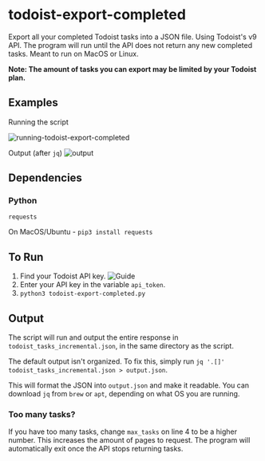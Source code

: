 # todoist-export-completed
Export all your completed Todoist tasks into a JSON file. Using Todoist's v9 API.
The program will run until the API does not return any new completed tasks.
Meant to run on MacOS or Linux.

**Note: The amount of tasks you can export may be limited by your Todoist plan.**

## Examples

Running the script

![running-todoist-export-completed](https://github.com/6C656F/todoist-export-completed/assets/97500607/3ec1ac46-0cb0-406f-b966-4b070702fb50)

Output (after `jq`)
![output](https://github.com/6C656F/todoist-export-completed/assets/97500607/09beb80e-e531-4432-84e6-f4d39c1c8232)


## Dependencies
### Python
`requests`

On MacOS/Ubuntu - `pip3 install requests`

## To Run
1. Find your Todoist API key. ![Guide](https://todoist.com/help/articles/find-your-api-token-Jpzx9IIlB)
2. Enter your API key in the variable `api_token`. 
3. `python3 todoist-export-completed.py` 

## Output
The script will run and output the entire response in `todoist_tasks_incremental.json`, in the same directory as the script.

The default output isn't organized. To fix this, simply run `jq '.[]' todoist_tasks_incremental.json > output.json`. 

This will format the JSON into `output.json` and make it readable. You can download `jq` from `brew` or `apt`, depending on what OS you are running. 

### Too many tasks?

If you have too many tasks, change `max_tasks` on line 4 to be a higher number. This increases the amount of pages to request. The program will automatically exit once the API stops returning tasks. 

